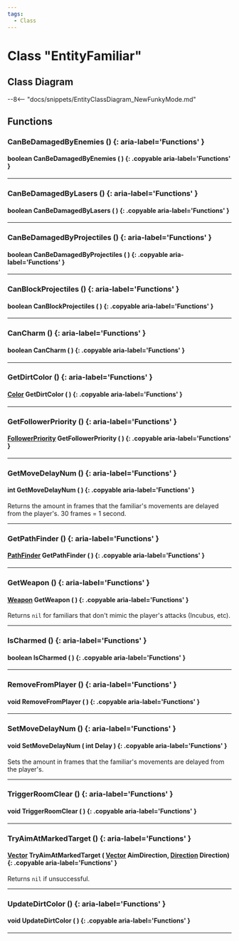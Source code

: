 ```yaml
---
tags:
  - Class
---
```

# Class "EntityFamiliar"

## Class Diagram
--8<-- "docs/snippets/EntityClassDiagram_NewFunkyMode.md"
## Functions

### CanBeDamagedByEnemies () {: aria-label='Functions' }
#### boolean CanBeDamagedByEnemies ( ) {: .copyable aria-label='Functions' }

___
### CanBeDamagedByLasers () {: aria-label='Functions' }
#### boolean CanBeDamagedByLasers ( ) {: .copyable aria-label='Functions' }

___
### CanBeDamagedByProjectiles () {: aria-label='Functions' }
#### boolean CanBeDamagedByProjectiles ( ) {: .copyable aria-label='Functions' }

___
### CanBlockProjectiles () {: aria-label='Functions' }
#### boolean CanBlockProjectiles ( ) {: .copyable aria-label='Functions' }

___
### CanCharm () {: aria-label='Functions' }
#### boolean CanCharm ( ) {: .copyable aria-label='Functions' }

___
### GetDirtColor () {: aria-label='Functions' }
#### [Color](Color.md) GetDirtColor ( ) {: .copyable aria-label='Functions' }

___
### GetFollowerPriority () {: aria-label='Functions' }
#### [FollowerPriority](enums/FollowerPriority.md) GetFollowerPriority ( ) {: .copyable aria-label='Functions' }

___
### GetMoveDelayNum () {: aria-label='Functions' }
#### int GetMoveDelayNum ( ) {: .copyable aria-label='Functions' }
Returns the amount in frames that the familiar's movements are delayed from the player's. 30 frames = 1 second.

___
### GetPathFinder () {: aria-label='Functions' }
#### [PathFinder](https://wofsauge.github.io/IsaacDocs/rep/PathFinder.html) GetPathFinder ( ) {: .copyable aria-label='Functions' }

___
### GetWeapon () {: aria-label='Functions' }
#### [Weapon](Weapon.md) GetWeapon ( ) {: .copyable aria-label='Functions' }
Returns `nil` for familiars that don't mimic the player's attacks (Incubus, etc).

___
### IsCharmed () {: aria-label='Functions' }
#### boolean IsCharmed ( ) {: .copyable aria-label='Functions' }

___
### RemoveFromPlayer () {: aria-label='Functions' }
#### void RemoveFromPlayer ( ) {: .copyable aria-label='Functions' }

___
### SetMoveDelayNum () {: aria-label='Functions' }
#### void SetMoveDelayNum ( int Delay ) {: .copyable aria-label='Functions' }
Sets the amount in frames that the familiar's movements are delayed from the player's.

___
### TriggerRoomClear () {: aria-label='Functions' }
#### void TriggerRoomClear ( ) {: .copyable aria-label='Functions' }

___
### TryAimAtMarkedTarget () {: aria-label='Functions' }
#### [Vector](Vector.md) TryAimAtMarkedTarget ( [Vector](Vector.md) AimDirection, [Direction](https://wofsauge.github.io/IsaacDocs/rep/enums/Direction.html) Direction) {: .copyable aria-label='Functions' }
Returns `nil` if unsuccessful.
___
### UpdateDirtColor () {: aria-label='Functions' }
#### void UpdateDirtColor ( ) {: .copyable aria-label='Functions' }

___